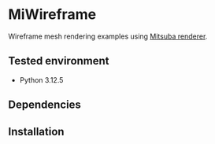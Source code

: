 # MiWireframe

Wireframe mesh rendering examples using [Mitsuba renderer](https://www.mitsuba-renderer.org/).


## Tested environment
- Python 3.12.5

## Dependencies

## Installation